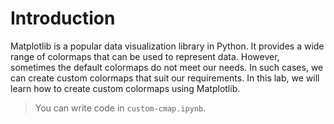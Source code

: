 # Introduction

Matplotlib is a popular data visualization library in Python. It provides a wide range of colormaps that can be used to represent data. However, sometimes the default colormaps do not meet our needs. In such cases, we can create custom colormaps that suit our requirements. In this lab, we will learn how to create custom colormaps using Matplotlib.

> You can write code in `custom-cmap.ipynb`.
